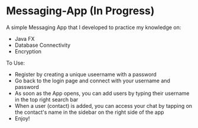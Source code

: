 # Messaging-App (In Progress)

A simple Messaging App that I developed to practice my knowledge on:
- Java FX
- Database Connectivity
- Encryption

To Use:
- Register by creating a unique useername with a password
- Go back to the login page and connect with your username and password
- As soon as the App opens, you can add users by typing their username in the top right search bar
- When a user (contact) is added, you can access your chat by tapping on the contact's name in the sidebar on the right side of the app
- Enjoy! 
